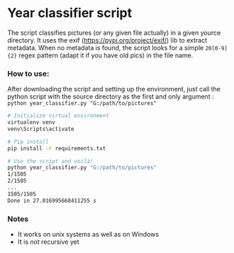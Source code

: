 # Year classifier script

The script classifies pictures (or any given file actually) in a given yource directory.
It uses the exif (https://pypi.org/project/exif/) lib to extract metadata. When no metadata is found, 
the script looks for a simple `20[0-9]{2}` regex pattern (adapt it if you have old pics) in the file name. 

### How to use:
After downloading the script and setting up the environment, 
just call the python script with the source directory as the first and only argument : `python year_classifier.py "G:/path/to/pictures"`
```bash
# Initialize virtual environment
virtualenv venv
venv\Scripts\activate

# Pip install
pip install -r requirements.txt

# Use the script and voilà!
python year_classifier.py "G:/path/to/pictures"
1/1505
2/1505
...
1505/1505
Done in 27.016995668411255 s
````

### Notes
- It works on unix systems as well as on Windows
- It is *not* recursive yet
